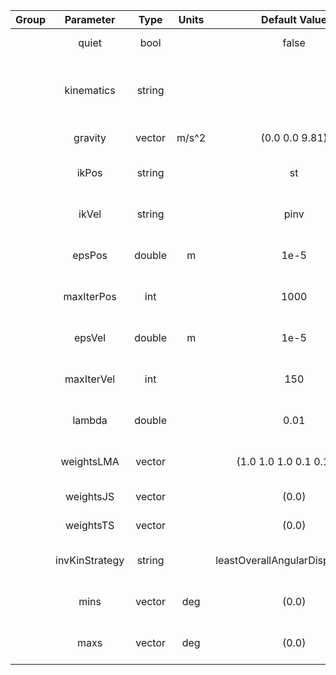 | Group |    Parameter   |      Type      | Units |          Default Value          | Required |                    Description                    |       Notes       |
|:-----:|:--------------:|:--------------:|:-----:|:-------------------------------:|:--------:|:-------------------------------------------------:|:-----------------:|
|       |      quiet     |      bool      |       |              false              |    no    |                  disable logging                  |                   |
|       |   kinematics   |     string     |       |                                 |    no    | path to file with description of robot kinematics |                   |
|       |     gravity    | vector<double> | m/s^2 |           (0.0 0.0 9.81)        |    no    |                   gravity vector                  |                   |
|       |      ikPos     |     string     |       |                st               |    no    |           IK position solver algorithm            | lma, nrjl, st, id |
|       |      ikVel     |     string     |       |               pinv              |    no    |           IK velocity solver algorithm            |    pinv, wdls     |
|       |     epsPos     |     double     |   m   |               1e-5              |    no    |            IK position solver precision           |                   |
|       |   maxIterPos   |       int      |       |               1000              |    no    |         IK position solver max iterations         |                   |
|       |     epsVel     |     double     |   m   |               1e-5              |    no    |            IK velocity solver precision           |                   |
|       |   maxIterVel   |       int      |       |               150               |    no    |         IK velocity solver max iterations         |                   |
|       |     lambda     |     double     |       |               0.01              |    no    |            lambda parameter for diff IK           |                   |
|       |   weightsLMA   | vector<double> |       |    (1.0 1.0 1.0 0.1 0.1 0.1)    |    no    |               LMA algorithm weights               |                   |
|       |   weightsJS    | vector<double> |       |               (0.0)             |    no    |                joint space weights                |                   |
|       |   weightsTS    | vector<double> |       |               (0.0)             |    no    |                task space weights                 |                   |
|       | invKinStrategy |     string     |       | leastOverallAngularDisplacement |    no    |             IK configuration strategy             |                   |
|       |      mins      | vector<double> |  deg  |               (0.0)             |    no    |         lower bound joint position limits         |                   |
|       |      maxs      | vector<double> |  deg  |               (0.0)             |    no    |         upper bound joint position limits         |                   |
